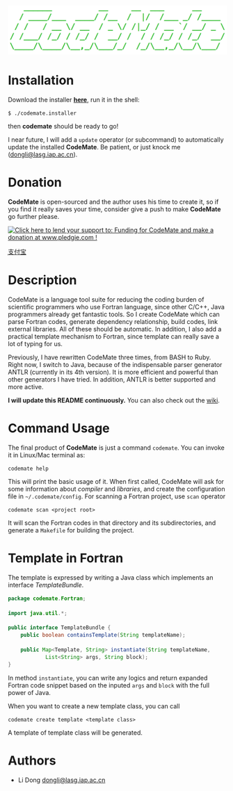 ![ASCII logo here](https://github.com/dongli/CodeMate/raw/master/docs/ascii_logo.png)

# Installation

Download the installer [**here**](https://github.com/dongli/CodeMate/raw/master/products/installer/codemate.installer),
run it in the shell:

```
$ ./codemate.installer
```

then **codemate** should be ready to go!

I near future, I will add a `update` operator (or subcommand) to automatically update the installed **CodeMate**.
Be patient, or just knock me (<dongli@lasg.iap.ac.cn>).

# Donation

**CodeMate** is open-sourced and the author uses his time to create it, so if you find it really saves your time, consider give a push to make **CodeMate** go further please.

<a href='http://www.pledgie.com/campaigns/20230'><img alt='Click here to lend your support to: Funding for CodeMate and make a donation at www.pledgie.com !' src='http://www.pledgie.com/campaigns/20230.png?skin_name=chrome' border='0' /></a>

[֧支付宝](https://me.alipay.com/dongli1985)

# Description

CodeMate is a language tool suite for reducing the coding burden of scientific
programmers who use Fortran language, since other C/C++, Java programmers
already get fantastic tools. So I create CodeMate which can parse Fortran codes,
generate dependency relationship, build codes, link external libraries. All of
these should be automatic. In addition, I also add a practical template
mechanism to Fortran, since template can really save a lot of typing for us.

Previously, I have rewritten CodeMate three times, from BASH to Ruby. Right
now, I switch to Java, because of the indispensable parser generator ANTLR
(currently in its 4th version). It is more efficient and powerful than other
generators I have tried. In addition, ANTLR is better supported and more active.

**I will update this README continuously.** You can also check out the [wiki](https://github.com/dongli/CodeMate/wiki).

# Command Usage

The final product of **CodeMate** is just a command `codemate`. You can invoke
it in Linux/Mac terminal as:

```
codemate help
```

This will print the basic usage of it. When first called, CodeMate will ask for
some information about *compiler* and *libraries*, and create the configuration file
in `~/.codemate/config`. For scanning a Fortran project, use `scan` operator

```
codemate scan <project root>
```

It will scan the Fortran codes in that directory and its subdirectories, and
generate a `Makefile` for building the project.

# Template in Fortran

The template is expressed by writing a Java class which implements an interface
*TemplateBundle*.

```Java
package codemate.Fortran;

import java.util.*;

public interface TemplateBundle {
    public boolean containsTemplate(String templateName);

    public Map<Template, String> instantiate(String templateName,
            List<String> args, String block);
}
```

In method `instantiate`, you can write any logics and return expanded Fortran code
snippet based on the inputed `args` and `block` with the full power of Java.

When you want to create a new template class, you can call

```
codemate create template <template class>
```

A template of template class will be generated.

# Authors

* Li Dong <dongli@lasg.iap.ac.cn>
